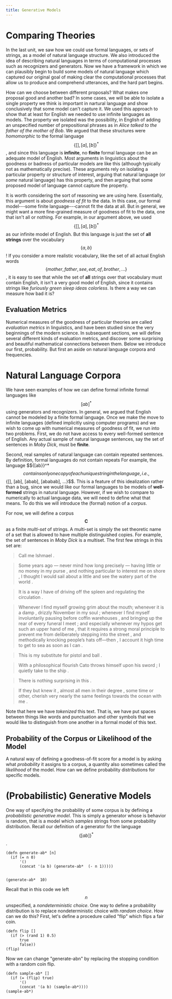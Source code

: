 ```yaml
---
title: Generative Models
---
```


# Comparing Theories

In the last unit, we saw how we could use formal languages, or sets of strings, as a model of natural language structure. We also introduced the idea of describing natural languages in terms of computational processes such as recognizers and generators. Now we have a framework in which we can plausibly begin to build some models of natural language which captured our original goal of making clear the computational processes that allow us to produce and comprehend utterances, and the hard part begins.

How can we choose between different proposals? What makes one proposal good and another bad? In some cases, we will be able to isolate a single property we think is important in nartural language and show conclusively that some model can't capture it. We used this approach to show that at least for English we needed to use infinite languages as models. The property we isolated was the possibility, in English of adding an unspecified number of prepositional phrases as in *Alice talked to the father of the mother of Bob*. We argued that these structures were *homomorphic* to the formal language $$\{[],[a],[b]\}^*$$, and since this language is **infinite**, no **finite** formal language can be an adequate model of English. Most arguments in linguistics about the goodness or badness of particular models are like this (although typically not as mathematically precise). These arguments rely on isolating a particular property or structure of interest, arguing that natural language (or *some* natural language) has this property, and then arguing that some proposed model of language cannot capture the property.

It is worth considering the sort of reasoning we are using here. Essentially, this argument is about *goodness of fit* to the data. In this case, our formal model---some finite language---cannot fit the data at all. But in general, we might want a more fine-grained measure of goodness of fit to the data, one that isn't all or nothing. For example, in our argument above, we used $$\{[],[a],[b]\}^*$$ as our infinite model of English. But this language is just the set of **all strings** over the vocabulary $$\{a,b\}$$! If you consider a more realistic vocabulary, like the set of all actual English words $$\{mother, father, see, eat, of, brother, ...\}$$, it is easy to see that while the set of **all** strings over that vocabulary must contain English, it isn't a very good model of English, since it contains strings like *furiously green sleep ideas colorless*. Is there a way we can measure how bad it is?

## Evaluation Metrics

Numerical measures of the goodness of particular theories are called *evaluation metrics* in linguistics, and have been studied since the very beginnings of the modern science. In subsequent sections, we will define several different kinds of evaluation metrics, and discover some surprising and beautiful mathematical connections between them. Below we introduce our first, probability. But first an aside on natural language corpora and frequencies.

# Natural Language Corpora

We have seen examples of how we can define formal infinite formal languages like $$[ab]^*$$ using generators and recognizers. In general, we argued that English cannot be modeled by a finite formal language. Once we make the move to infinite languages (defined implicitly using computer programs) and we wish to come up with numerical measures of goodness of fit, we run into two problems. First, we do not have access to every well-formed sentence of English. Any actual sample of natural language sentences, say the set of sentences in *Moby Dick*, must be **finite**.

Second, real samples of natural language can contain repeated sentences. By definition, formal languages do not contain repeats For example, the language $${[ab}}^*$$ contains only one copy of each unique string in the language, i.e., $$\{[], [ab], [abab], [ababab], ...\}$$. This is a feature of this idealization rather than a bug, since we would like our formal languages to be models of **well-formed** strings in natural language. However, if we wish to compare to numerically to actual language data, we will need to define what that means. To do this we will introduce the (formal) notion of a *corpus*.

For now, we will define a corpus $$\mathbf{C}$$ as a finite *multi-set* of strings. A multi-set is simply the set theoretic name of a set that is allowed to have multiple distinguished copies. For example, the set of sentences in *Moby Dick* is a multiset. The first few strings in this set are:

> Call me Ishmael . 

> Some years ago — never mind how long precisely — having little or no money in my purse , and nothing particular to interest me on shore , I thought I would sail about a little and see the watery part of the world .

> It is a way I have of driving off the spleen and regulating the circulation .

> Whenever I find myself growing grim about the mouth; whenever it is a damp , drizzly November in my soul ; whenever I find myself involuntarily pausing before coffin warehouses , and bringing up the rear of every funeral I meet ; and especially whenever my hypos get such an upper hand of me , that it requires a strong moral principle to prevent me from deliberately stepping into the street , and methodically knocking people’s hats off—then , I account it high time to get to sea as soon as I can . 

> This is my substitute for pistol and ball . 

> With a philosophical flourish Cato throws himself upon his sword ; I quietly take to the ship . 

> There is nothing surprising in this . 

> If they but knew it , almost all men in their degree , some time or other, cherish very nearly the same feelings towards the ocean with me .

Note that here we have *tokenized* this text. That is, we have put spaces between things like words and punctuation and other symbols that we would like to distinguish from one another in a formal model of this text.


## Probability of the Corpus or Likelihood of the Model

A natural way of defining a goodness-of-fit score for a model is by asking what *probability* it assigns to a corpus, a quantity also sometimes called the *likelihood* of the model. How can we define probability distributions for specific models. 


# (Probabilistic) Generative Models

One way of specifying the probability of some corpus is by defining a *probabilistic generative model*. This is simply a generator whose is behavior is random, that is a model which *samples* strings from some probability distribution. Recall our definition of a generator for the language $$\{[ab]\}^*$$.

```
(defn generate-ab* [n]
  (if (= n 0)
      '()
      (concat '(a b) (generate-ab*  (- n 1)))))


(generate-ab*  10)
```      

Recall that in this code we left $$n$$ unspecified, a *nondeterministic choice*. One way to define a probability distribution is to replace nondeterministic choice with *random choice*. How can we do this? First, let's define a procedure called "flip" which flips a fair coin.

```
(defn flip []
  (if (> (rand 1) 0.5)
      true
      false))
(flip)
```

Now we can change "generate-abn" by replacing the stopping condition with a random coin flip.

```
(defn sample-ab* []
  (if (= (flip) true)
      '()
      (concat '(a b) (sample-ab*))))
(sample-ab*)
```
